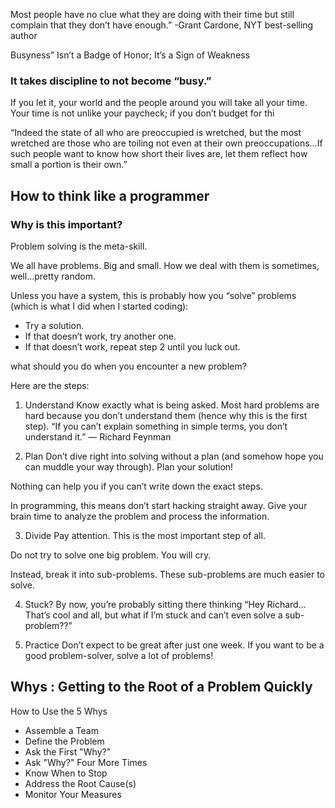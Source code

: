 
Most people have no clue what they are doing with their time but still complain that they don’t have enough.” -Grant Cardone, NYT best-selling author

Busyness” Isn’t a Badge of Honor; It’s a Sign of Weakness

### It takes discipline to not become “busy.”
If you let it, your world and the people around you will take all your time. Your time is not unlike your paycheck; if you don’t budget for thi

“Indeed the state of all who are preoccupied is wretched, but the most wretched are those who are toiling not even at their own preoccupations…If such people want to know how short their lives are, let them reflect how small a portion is their own.”

## How to think like a programmer

### Why is this important?
Problem solving is the meta-skill.

We all have problems. Big and small. How we deal with them is sometimes, well…pretty random.

Unless you have a system, this is probably how you “solve” problems (which is what I did when I started coding):

+ Try a solution.
+ If that doesn’t work, try another one.
+ If that doesn’t work, repeat step 2 until you luck out.

what should you do when you encounter a new problem?

Here are the steps:

1. Understand
Know exactly what is being asked. Most hard problems are hard because you don’t understand them (hence why this is the first step).
“If you can’t explain something in simple terms, you don’t understand it.” — Richard Feynman

2. Plan
Don’t dive right into solving without a plan (and somehow hope you can muddle your way through). Plan your solution!

Nothing can help you if you can’t write down the exact steps.

In programming, this means don’t start hacking straight away. Give your brain time to analyze the problem and process the information.



3. Divide
Pay attention. This is the most important step of all.

Do not try to solve one big problem. You will cry.

Instead, break it into sub-problems. These sub-problems are much easier to solve.


4. Stuck?
By now, you’re probably sitting there thinking “Hey Richard... That’s cool and all, but what if I’m stuck and can’t even solve a sub-problem??”


5. Practice
Don’t expect to be great after just one week. If you want to be a good problem-solver, solve a lot of problems!



## Whys : Getting to the Root of a Problem Quickly

 How to Use the 5 Whys
- Assemble a Team
- Define the Problem
- Ask the First "Why?"
- Ask "Why?" Four More Times
- Know When to Stop
- Address the Root Cause(s)
- Monitor Your Measures
